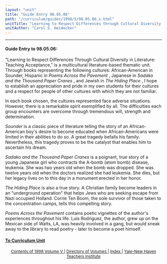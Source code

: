 ```yaml
---
layout: "unit"
title: "Guide Entry 98.05.06"
path: "/curriculum/guides/1998/5/98.05.06.x.html"
unitTitle: "Learning to Respect Differences through Cultural Diversity in Literature:  Teaching Acceptance"
unitAuthor: "Carol S. Heidecker"
---
```

<body>
 <p>
 </p>
 <hr/>
 <h4>
  Guide Entry to 98.05.06:
 </h4>
 "Learning to Respect Differences Through Cultural Diversity in Literature: Teaching Acceptance," is a multicultural literature-based thematic unit.  Through books representing the following cultures:  African-American in Sounder, Hispanic in
 <i>
  Poems Across the Pavement
 </i>
 , Japanese in
 <i>
  Sadako and the Thousand Paper Cranes
 </i>
 , and Jewish in
 <i>
  The Hiding Place
 </i>
 , I hope to establish an appreciation and pride in my own students for their cultures and a respect for people of other cultures with which they are not familiar.
 <p>
  In each book chosen, the cultures represented face adverse situations.  However, there is a remarkable spirit exemplified by all.  The difficulties each group encounters are overcome through tremendous will, strength and determination.
 </p>
 <p>
  <i>
   Sounder
  </i>
  is a classic piece of literature telling the story of an African-American boy's desire to become educated when African-Americans were limited in their abilities to do so.  A great tragedy befalls his family.  Nevertheless, this tragedy proves to be the catalyst that enables him to ascertain his dream.
 </p>
 <p>
  <i>
   Sadako and the Thousand Paper Cranes
  </i>
  is a poignant, true story of a young Japanese girl who contracts the A-bomb (atom bomb) disease, leukemia.  She was two years old when the bomb was dropped.  She was twelve years old when the doctors realized she had leukemia.  She dies, but her legacy lives on to this day in a monument erected in her honor.
 </p>
 <p>
  <i>
   The Hiding Place
  </i>
  is also a true story.  A Christian family become leaders in an "underground operation" that helps Jews who are seeking escape from Nazi occupied Holland. Corrie Ten Boom, the sole survivor of those taken to the concentration camps, tells this compelling story.
 </p>
 <p>
  <i>
   Poems Across the Pavement
  </i>
  contains poetic vignettes of the author's experiences  throughout his life.  Luis Rodriguez, the author, grew up on the Mexican side of Watts, LA, was heavily involved in a gang, but would sneak away to the library to read poetry - later to become a poet himself.
 </p>
 <p>
 </p>
 <p>
 </p>
 <h4>
  <a href="../../../units/1998/5/98.05.06.x.html">
   To Curriculum Unit
  </a>
 </h4>
 <center>
  <font size="-1">
   <a href="../../../units/1998/5/">
    Contents of 1998 Volume V
   </a>
   |
   <a href="../../../units/">
    Directory of Volumes
   </a>
   |
   <a href="../../../indexes/">
    Index
   </a>
   |
   <a href="../../../../">
    Yale-New Haven Teachers Institute
   </a>
  </font>
 </center>
</body>